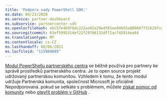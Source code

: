 ```yaml
---
title: 'Podpora sady PowerShell SDK:'
ms.date: 04/23/2020
ms.service: partner-dashboard
ms.subservice: partnercenter-sdk
ms.openlocfilehash: ebc57e4b9f8dc222aa92a29edf01ee04693a8006077316297ceef8cb0874abaa
ms.sourcegitcommit: 63ef5995314ef22f29768132dff2acf45914ea84
ms.translationtype: MT
ms.contentlocale: cs-CZ
ms.lasthandoff: 08/06/2021
ms.locfileid: "115989085"
---
```

[Modul PowerShellu partnerského centra](https://github.com/microsoft/partner-center-powershell/) se běžně používá pro partnery ke správě prostředků partnerského centra. Je to open source projekt udržovaný partnerskou komunitou. Vzhledem k tomu, že tento modul udržuje Partnerská komunita, společnost Microsoft je oficiálně Nepodporovaná. pokud se setkáte s problémem, můžete [získat pomoc od komunity](https://stackoverflow.com/questions/tagged/partner+center) nebo [otevřít problém v GitHub](https://github.com/microsoft/partner-center-powershell/issues) .
